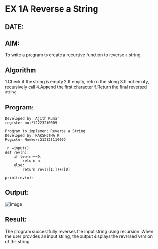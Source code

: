 # EX 1A Reverse a String
## DATE:
## AIM:
To write a program to create a recursive function to reverse a string.

## Algorithm
1.Check if the string is empty
2.If empty, return the string
3.If not empty, recursively call
4.Append the first character
5.Return the final reversed string.
## Program:
~~~
Developed by: Ajith Kumar
register no:212223230009

Program to implement Reverse a String
Developed by: RAKSHITHA K
Register Number:212223110039

 n =input()
def rev(n):
    if len(n)==0:
        return n
    else:
        return rev(n[1:])+n[0] 
    
print(rev(n))
~~~
## Output:

![image](https://github.com/user-attachments/assets/6a459ba1-922c-4618-b214-cacc9d909edf)

## Result:
The program successfully reverses the input string using recursion. When the user provides an input string, the output displays the reversed version of the string
